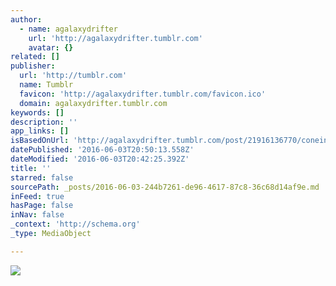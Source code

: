 ```yaml
---
author:
  - name: agalaxydrifter
    url: 'http://agalaxydrifter.tumblr.com'
    avatar: {}
related: []
publisher:
  url: 'http://tumblr.com'
  name: Tumblr
  favicon: 'http://agalaxydrifter.tumblr.com/favicon.ico'
  domain: agalaxydrifter.tumblr.com
keywords: []
description: ''
app_links: []
isBasedOnUrl: 'http://agalaxydrifter.tumblr.com/post/21916136770/coneing-ice-cream-reaction'
datePublished: '2016-06-03T20:50:13.558Z'
dateModified: '2016-06-03T20:42:25.392Z'
title: ''
starred: false
sourcePath: _posts/2016-06-03-244b7261-de96-4617-87c8-36c68d14af9e.md
inFeed: true
hasPage: false
inNav: false
_context: 'http://schema.org'
_type: MediaObject

---
```

<article style=""><img src="http://66.media.tumblr.com/tumblr_m32bgvaVq91qdlh1io1_250.gif" /></article>
